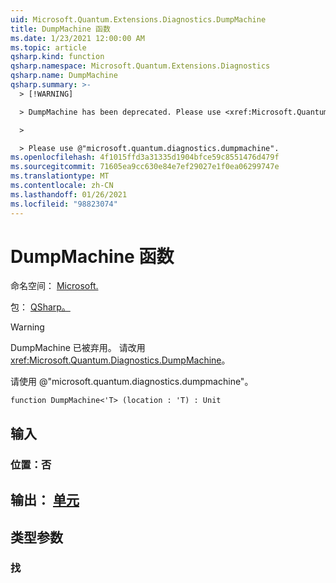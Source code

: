 ```yaml
---
uid: Microsoft.Quantum.Extensions.Diagnostics.DumpMachine
title: DumpMachine 函数
ms.date: 1/23/2021 12:00:00 AM
ms.topic: article
qsharp.kind: function
qsharp.namespace: Microsoft.Quantum.Extensions.Diagnostics
qsharp.name: DumpMachine
qsharp.summary: >-
  > [!WARNING]

  > DumpMachine has been deprecated. Please use <xref:Microsoft.Quantum.Diagnostics.DumpMachine> instead.

  >

  > Please use @"microsoft.quantum.diagnostics.dumpmachine".
ms.openlocfilehash: 4f1015ffd3a31335d1904bfce59c8551476d479f
ms.sourcegitcommit: 71605ea9cc630e84e7ef29027e1f0ea06299747e
ms.translationtype: MT
ms.contentlocale: zh-CN
ms.lasthandoff: 01/26/2021
ms.locfileid: "98823074"
---
```

# <a name="dumpmachine-function"></a>DumpMachine 函数

命名空间： [Microsoft.](xref:Microsoft.Quantum.Extensions.Diagnostics)

包： [QSharp。](https://nuget.org/packages/Microsoft.Quantum.QSharp.Core)


> [!WARNING]
> DumpMachine 已被弃用。 请改用 <xref:Microsoft.Quantum.Diagnostics.DumpMachine>。
>
> 请使用 @"microsoft.quantum.diagnostics.dumpmachine"。



```qsharp
function DumpMachine<'T> (location : 'T) : Unit
```


## <a name="input"></a>输入

### <a name="location--t"></a>位置：否





## <a name="output--unit"></a>输出： [单元](xref:microsoft.quantum.lang-ref.unit)



## <a name="type-parameters"></a>类型参数

### <a name="t"></a>找

